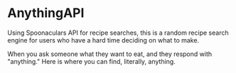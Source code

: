 # AnythingAPI
Using Spoonaculars API for recipe searches, this is a random recipe search engine for users who have a hard 
time deciding on what to make.

When you ask someone what they want to eat, and they respond with "anything." Here is where you can find,
literally, anything.
